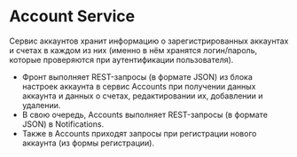 # Account Service

Сервис аккаунтов хранит информацию о зарегистрированных аккаунтах и счетах в каждом из них (именно в нём хранятся логин/пароль, которые проверяются при аутентификации пользователя).
- Фронт выполняет REST-запросы (в формате JSON) из блока настроек аккаунта в сервис Accounts при получении данных аккаунта и данных о счетах, редактировании их, добавлении и удалении.
- В свою очередь, Accounts выполняет REST-запросы (в формате JSON) в Notifications.
- Также в Accounts приходят запросы при регистрации нового аккаунта (из формы регистрации).